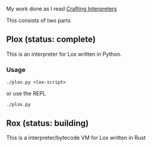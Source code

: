 My work done as I  read [Crafting Interpreters](https://craftinginterpreters.com/)

This consists of two parts

## Plox (status: complete)
This is an interpreter for Lox written in Python.

### Usage
    ./plox.py <lox-script>

or use the REPL

    ./plox.py

## Rox (status: building)
This is a interpreter/bytecode VM for Lox written in Rust


